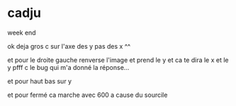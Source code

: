 # cadju
week end 


ok deja gros c sur l'axe des y pas des x ^^

et pour le droite gauche renverse l'image et prend le y et ca te dira le x et le y pfff c le bug qui m'a donné la réponse...

et pour haut bas sur y

et pour fermé ca marche avec 600 a cause du sourcile
